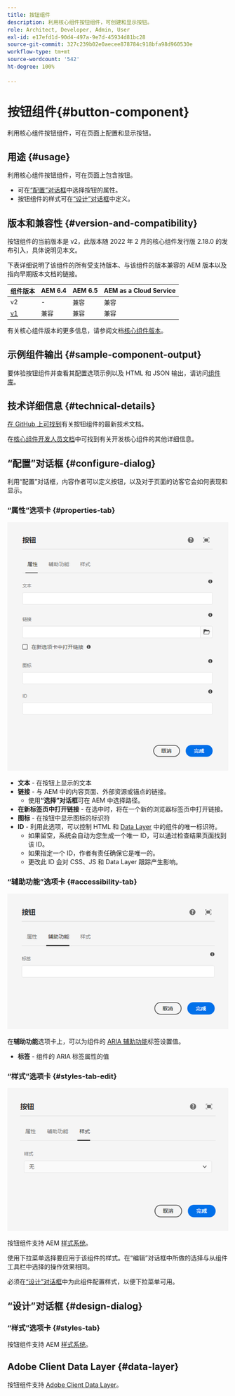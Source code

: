 ```yaml
---
title: 按钮组件
description: 利用核心组件按钮组件，可创建和显示按钮。
role: Architect, Developer, Admin, User
exl-id: e17efd1d-90d4-497a-9e7d-45934d81bc28
source-git-commit: 327c239b02e0aecee878784c918bfa98d960530e
workflow-type: tm+mt
source-wordcount: '542'
ht-degree: 100%

---
```


# 按钮组件{#button-component}

利用核心组件按钮组件，可在页面上配置和显示按钮。

## 用途 {#usage}

利用核心组件按钮组件，可在页面上包含按钮。

* 可在[“配置”对话框](#configure-dialog)中选择按钮的属性。
* 按钮组件的样式可在[“设计”对话框](#design-dialog)中定义。

## 版本和兼容性 {#version-and-compatibility}

按钮组件的当前版本是 v2，此版本随 2022 年 2 月的核心组件发行版 2.18.0 的发布引入，具体说明见本文。

下表详细说明了该组件的所有受支持版本、与该组件的版本兼容的 AEM 版本以及指向早期版本文档的链接。

| 组件版本 | AEM 6.4 | AEM 6.5 | AEM as a Cloud Service |
|--- |--- |---|---|
| v2 | - | 兼容 | 兼容 |
| [v1](v1/button.md) | 兼容 | 兼容 | 兼容 |

有关核心组件版本的更多信息，请参阅文档[核心组件版本](/help/versions.md)。

## 示例组件输出 {#sample-component-output}

要体验按钮组件并查看其配置选项示例以及 HTML 和 JSON 输出，请访问[组件库](https://adobe.com/go/aem_cmp_library_button_cn)。

## 技术详细信息 {#technical-details}

[在 GitHub 上可找到](https://adobe.com/go/aem_cmp_tech_button_v2_cn)有关按钮组件的最新技术文档。

在[核心组件开发人员文档](/help/developing/overview.md)中可找到有关开发核心组件的其他详细信息。

## “配置”对话框 {#configure-dialog}

利用“配置”对话框，内容作者可以定义按钮，以及对于页面的访客它会如何表现和显示。

### “属性”选项卡 {#properties-tab}

![按钮组件“编辑”对话框的“属性”选项卡](/help/assets/button-edit-properties.png)

* **文本** - 在按钮上显示的文本
* **链接** - 与 AEM 中的内容页面、外部资源或锚点的链接。
   * 使用&#x200B;**“选择”对话框**&#x200B;可在 AEM 中选择路径。
* **在新标签页中打开链接** - 在选中时，将在一个新的浏览器标签页中打开链接。
* **图标** - 在按钮中显示图标的标识符
* **ID** - 利用此选项，可以控制 HTML 和 [Data Layer](/help/developing/data-layer/overview.md) 中的组件的唯一标识符。
   * 如果留空，系统会自动为您生成一个唯一 ID，可以通过检查结果页面找到该 ID。
   * 如果指定一个 ID，作者有责任确保它是唯一的。
   * 更改此 ID 会对 CSS、JS 和 Data Layer 跟踪产生影响。

### “辅助功能”选项卡 {#accessibility-tab}

![按钮组件“编辑”对话框的“辅助功能”选项卡](/help/assets/button-edit-accessibility.png)

在&#x200B;**辅助功能**&#x200B;选项卡上，可以为组件的 [ARIA 辅助功能](https://www.w3.org/WAI/standards-guidelines/aria/)标签设置值。

* **标签** - 组件的 ARIA 标签属性的值

### “样式”选项卡 {#styles-tab-edit}

![按钮组件“编辑”对话框的“样式”选项卡](/help/assets/button-edit-styles.png)

按钮组件支持 AEM [样式系统](/help/get-started/authoring.md#component-styling)。

使用下拉菜单选择要应用于该组件的样式。在“编辑”对话框中所做的选择与从组件工具栏中选择的操作效果相同。

必须在[“设计”对话框](#design-dialog)中为此组件配置样式，以便下拉菜单可用。

## “设计”对话框 {#design-dialog}

### “样式”选项卡 {#styles-tab}

按钮组件支持 AEM [样式系统](/help/get-started/authoring.md#component-styling)。

## Adobe Client Data Layer {#data-layer}

按钮组件支持 [Adobe Client Data Layer](/help/developing/data-layer/overview.md)。
